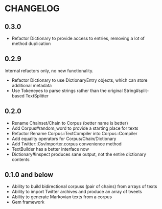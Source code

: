 # CHANGELOG

## 0.3.0

* Refactor Dictionary to provide access to entries, removing a lot of method duplication

## 0.2.9

Internal refactors only, no new functionality.

* Refactor Dictionary to use DictionaryEntry objects, which can store additional metadata
* Use Tokeneyes to parse strings rather than the original String#split-based TextSplitter

## 0.2.0

* Rename Chainset/Chain to Corpus (better name is better)
* Add Corpus#random_word to provide a starting place for texts
* Refactor Rename Corpus::TextCompiler into Corpus::Compiler
* Add equality operators for Corpus/Chain/Dictionary
* Add Twitter::CsvImporter.corpus convenience method
* TextBuilder has a better interface now
* Dictionary#inspect produces sane output, not the entire dictionary contents

## 0.1.0 and below

* Ability to build bidirectional corpuss (pair of chains) from arrays of texts
* Ability to import Twitter archives and produce an array of tweets
* Ability to generate Markovian texts from a corpus
* Gem framework
